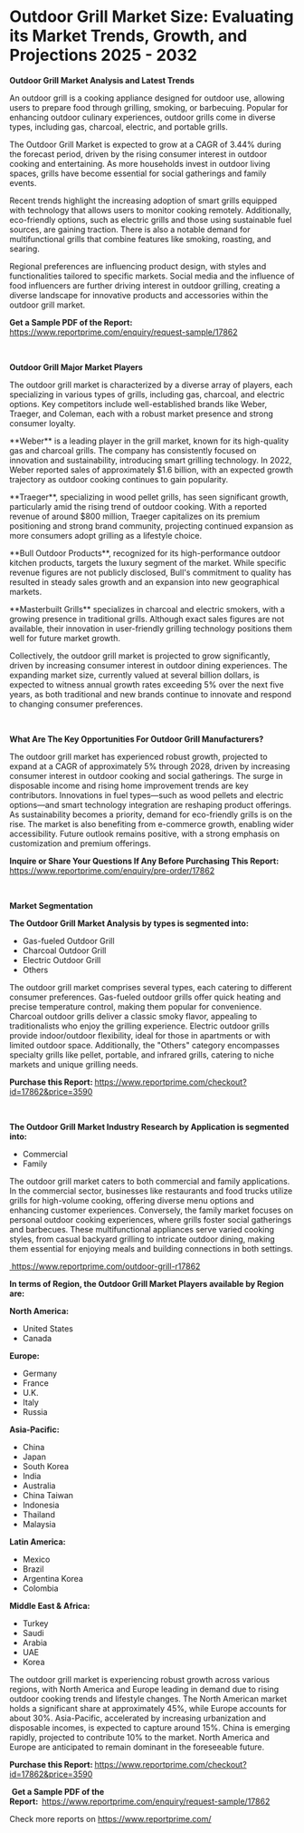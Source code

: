 <p><h1>Outdoor Grill Market Size: Evaluating its Market Trends, Growth, and Projections 2025 - 2032</h1></p><p><strong>Outdoor Grill Market Analysis and Latest Trends</strong></p>
<p><p>An outdoor grill is a cooking appliance designed for outdoor use, allowing users to prepare food through grilling, smoking, or barbecuing. Popular for enhancing outdoor culinary experiences, outdoor grills come in diverse types, including gas, charcoal, electric, and portable grills. </p><p>The Outdoor Grill Market is expected to grow at a CAGR of 3.44% during the forecast period, driven by the rising consumer interest in outdoor cooking and entertaining. As more households invest in outdoor living spaces, grills have become essential for social gatherings and family events. </p><p>Recent trends highlight the increasing adoption of smart grills equipped with technology that allows users to monitor cooking remotely. Additionally, eco-friendly options, such as electric grills and those using sustainable fuel sources, are gaining traction. There is also a notable demand for multifunctional grills that combine features like smoking, roasting, and searing. </p><p>Regional preferences are influencing product design, with styles and functionalities tailored to specific markets. Social media and the influence of food influencers are further driving interest in outdoor grilling, creating a diverse landscape for innovative products and accessories within the outdoor grill market.</p></p>
<p><strong>Get a Sample PDF of the Report:&nbsp;</strong> <a href="https://www.reportprime.com/enquiry/request-sample/17862?utm_campaign=2954&utm_medium=2&utm_source=Github&utm_content=ia&utm_term=18032025&utm_id=outdoor-grill">https://www.reportprime.com/enquiry/request-sample/17862</a></p>
<p>&nbsp;</p>
<p><strong>Outdoor Grill Major Market Players</strong></p>
<p><p>The outdoor grill market is characterized by a diverse array of players, each specializing in various types of grills, including gas, charcoal, and electric options. Key competitors include well-established brands like Weber, Traeger, and Coleman, each with a robust market presence and strong consumer loyalty.</p><p>**Weber** is a leading player in the grill market, known for its high-quality gas and charcoal grills. The company has consistently focused on innovation and sustainability, introducing smart grilling technology. In 2022, Weber reported sales of approximately $1.6 billion, with an expected growth trajectory as outdoor cooking continues to gain popularity. </p><p>**Traeger**, specializing in wood pellet grills, has seen significant growth, particularly amid the rising trend of outdoor cooking. With a reported revenue of around $800 million, Traeger capitalizes on its premium positioning and strong brand community, projecting continued expansion as more consumers adopt grilling as a lifestyle choice.</p><p>**Bull Outdoor Products**, recognized for its high-performance outdoor kitchen products, targets the luxury segment of the market. While specific revenue figures are not publicly disclosed, Bull's commitment to quality has resulted in steady sales growth and an expansion into new geographical markets.</p><p>**Masterbuilt Grills** specializes in charcoal and electric smokers, with a growing presence in traditional grills. Although exact sales figures are not available, their innovation in user-friendly grilling technology positions them well for future market growth.</p><p>Collectively, the outdoor grill market is projected to grow significantly, driven by increasing consumer interest in outdoor dining experiences. The expanding market size, currently valued at several billion dollars, is expected to witness annual growth rates exceeding 5% over the next five years, as both traditional and new brands continue to innovate and respond to changing consumer preferences.</p></p>
<p>&nbsp;</p>
<p><strong>What Are The Key Opportunities For Outdoor Grill Manufacturers?</strong></p>
<p><p>The outdoor grill market has experienced robust growth, projected to expand at a CAGR of approximately 5% through 2028, driven by increasing consumer interest in outdoor cooking and social gatherings. The surge in disposable income and rising home improvement trends are key contributors. Innovations in fuel types—such as wood pellets and electric options—and smart technology integration are reshaping product offerings. As sustainability becomes a priority, demand for eco-friendly grills is on the rise. The market is also benefiting from e-commerce growth, enabling wider accessibility. Future outlook remains positive, with a strong emphasis on customization and premium offerings.</p></p>
<p><strong>Inquire or Share Your Questions If Any Before Purchasing This Report:</strong> <a href="https://www.reportprime.com/enquiry/pre-order/17862?utm_campaign=2954&utm_medium=2&utm_source=Github&utm_content=ia&utm_term=18032025&utm_id=outdoor-grill">https://www.reportprime.com/enquiry/pre-order/17862</a></p>
<p>&nbsp;</p>
<p><strong>Market Segmentation</strong></p>
<p><strong>The Outdoor Grill Market Analysis by types is segmented into:</strong></p>
<p><ul><li>Gas-fueled Outdoor Grill</li><li>Charcoal Outdoor Grill</li><li>Electric Outdoor Grill</li><li>Others</li></ul></p>
<p><p>The outdoor grill market comprises several types, each catering to different consumer preferences. Gas-fueled outdoor grills offer quick heating and precise temperature control, making them popular for convenience. Charcoal outdoor grills deliver a classic smoky flavor, appealing to traditionalists who enjoy the grilling experience. Electric outdoor grills provide indoor/outdoor flexibility, ideal for those in apartments or with limited outdoor space. Additionally, the "Others" category encompasses specialty grills like pellet, portable, and infrared grills, catering to niche markets and unique grilling needs.</p></p>
<p><strong>Purchase this Report:&nbsp;</strong><a href="https://www.reportprime.com/checkout?id=17862&price=3590&utm_campaign=2954&utm_medium=2&utm_source=Github&utm_content=ia&utm_term=18032025&utm_id=outdoor-grill">https://www.reportprime.com/checkout?id=17862&price=3590</a></p>
<p>&nbsp;</p>
<p><strong>The Outdoor Grill Market Industry Research by Application is segmented into:</strong></p>
<p><ul><li>Commercial</li><li>Family</li></ul></p>
<p><p>The outdoor grill market caters to both commercial and family applications. In the commercial sector, businesses like restaurants and food trucks utilize grills for high-volume cooking, offering diverse menu options and enhancing customer experiences. Conversely, the family market focuses on personal outdoor cooking experiences, where grills foster social gatherings and barbecues. These multifunctional appliances serve varied cooking styles, from casual backyard grilling to intricate outdoor dining, making them essential for enjoying meals and building connections in both settings.</p></p>
<p><a href="https://www.reportprime.com/outdoor-grill-r17862?utm_campaign=2954&utm_medium=2&utm_source=Github&utm_content=ia&utm_term=18032025&utm_id=outdoor-grill">&nbsp;https://www.reportprime.com/outdoor-grill-r17862</a></p>
<p><strong>In terms of Region, the Outdoor Grill Market Players available by Region are:</strong></p>
<p>
    <p> <strong> North America: </strong>
        <ul>
            <li>United States</li>
            <li>Canada</li>
        </ul>
        </p> 
    <p> <strong> Europe: </strong>
        <ul>
            <li>Germany</li>
            <li>France</li>
            <li>U.K.</li>
            <li>Italy</li>
            <li>Russia</li>
        </ul>
        </p> 
    <p> <strong> Asia-Pacific: </strong>
        <ul>
            <li>China</li>
            <li>Japan</li>
            <li>South Korea</li>
            <li>India</li>
            <li>Australia</li>
            <li>China Taiwan</li>
            <li>Indonesia</li>
            <li>Thailand</li>
            <li>Malaysia</li>
        </ul>
        </p> 
    <p> <strong> Latin America: </strong>
        <ul>
            <li>Mexico</li>
            <li>Brazil</li>
            <li>Argentina Korea</li>
            <li>Colombia</li>
        </ul>
        </p> 
    <p> <strong> Middle East & Africa: </strong>
        <ul>
            <li>Turkey</li>
            <li>Saudi</li>
            <li>Arabia</li>
            <li>UAE</li>
            <li>Korea</li>
        </ul>
    </p>
    </p>
<p><p>The outdoor grill market is experiencing robust growth across various regions, with North America and Europe leading in demand due to rising outdoor cooking trends and lifestyle changes. The North American market holds a significant share at approximately 45%, while Europe accounts for about 30%. Asia-Pacific, accelerated by increasing urbanization and disposable incomes, is expected to capture around 15%. China is emerging rapidly, projected to contribute 10% to the market. North America and Europe are anticipated to remain dominant in the foreseeable future.</p></p>
<p><strong>Purchase this Report: </strong><a href="https://www.reportprime.com/checkout?id=17862&price=3590&utm_campaign=2954&utm_medium=2&utm_source=Github&utm_content=ia&utm_term=18032025&utm_id=outdoor-grill">https://www.reportprime.com/checkout?id=17862&price=3590</a></p>
<p>&nbsp;<strong>Get a Sample PDF of the Report:&nbsp;&nbsp;</strong><a href="https://www.reportprime.com/enquiry/request-sample/17862?utm_campaign=2954&utm_medium=2&utm_source=Github&utm_content=ia&utm_term=18032025&utm_id=outdoor-grill">https://www.reportprime.com/enquiry/request-sample/17862</a></p>
<p><strong></strong></p>
<p>Check more reports on <a href="https://www.reportprime.com/?utm_campaign=2954&utm_medium=2&utm_source=Github&utm_content=ia&utm_term=18032025&utm_id=outdoor-grill">https://www.reportprime.com/</a></p>